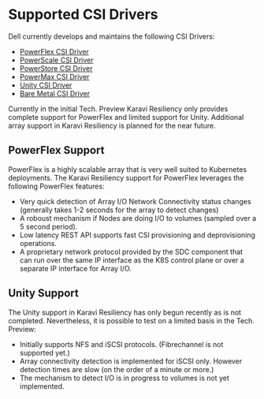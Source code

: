 <!--
Copyright (c) 2021 Dell Inc., or its subsidiaries. All Rights Reserved.

Licensed under the Apache License, Version 2.0 (the "License");
you may not use this file except in compliance with the License.
You may obtain a copy of the License at

    http://www.apache.org/licenses/LICENSE-2.0
-->

# Supported CSI Drivers

Dell currently develops and maintains the following CSI Drivers:

* [PowerFlex CSI Driver](https://github.com/dell/csi-powerflex)
* [PowerScale CSI Driver](https://github.com/dell/csi-powerscale)
* [PowerStore CSI Driver](https://github.com/dell/csi-powerstore)
* [PowerMax CSI Driver](https://github.com/dell/csi-powermax)
* [Unity CSI Driver](https://github.com/dell/csi-unity)
* [Bare Metal CSI Driver](https://github.com/dell/csi-baremetal)

Currently in the initial Tech. Preview Karavi Resiliency only provides complete support for PowerFlex and limited support for Unity. Additional array support in Karavi Resiliency is planned for the near future.

## PowerFlex Support

PowerFlex is a highly scalable array that is very well suited to Kubernetes deployments. The Karavi Resiliency support for PowerFlex leverages the following PowerFlex features:

* Very quick detection of Array I/O Network Connectivity status changes (generally takes 1-2 seconds for the array to detect changes)
* A roboust mechanism if Nodes are doing I/O to volumes (sampled over a 5 second period).
* Low latency REST API supports fast CSI provisioning and deprovisioning operations.
* A proprietary network protocol provided by the SDC component that can run over the same IP interface as the K8S control plane or over a separate IP interface for Array I/O.

## Unity Support

The Unity support in Karavi Resiliency has only begun recently as is not completed. Nevertheless, it is possible to test on a limited basis in the Tech. Preview:

* Initially supports NFS and iSCSI protocols. (Fibrechannel is not supported yet.)
* Array connectivity detection is implemented for iSCSI only. However detection times are slow (on the order of a minute or more.)
* The mechanism to detect I/O is in progress to volumes is not yet implemented.

